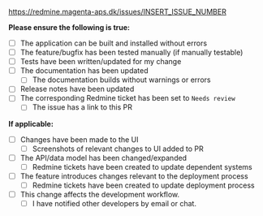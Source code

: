 https://redmine.magenta-aps.dk/issues/INSERT_ISSUE_NUMBER

**Please ensure the following is true:**

- [ ] The application can be built and installed without errors
- [ ] The feature/bugfix has been tested manually (if manually testable)
- [ ] Tests have been written/updated for my change
- [ ] The documentation has been updated
    - [ ] The documentation builds without warnings or errors
- [ ] Release notes have been updated
- [ ] The corresponding Redmine ticket has been set to `Needs review`
    - [ ] The issue has a link to this PR

**If applicable:**

- [ ] Changes have been made to the UI
    - [ ] Screenshots of relevant changes to UI added to PR
- [ ] The API/data model has been changed/expanded
    - [ ] Redmine tickets have been created to update dependent systems
- [ ] The feature introduces changes relevant to the deployment process
    - [ ] Redmine tickets have been created to update deployment process
- [ ] This change affects the development workflow.
    - [ ] I have notified other developers by email or chat.

<!--
  If you've left boxes unchecked, remember to explain why; use ~~ to
  add a strike through to any that don't apply
-->
